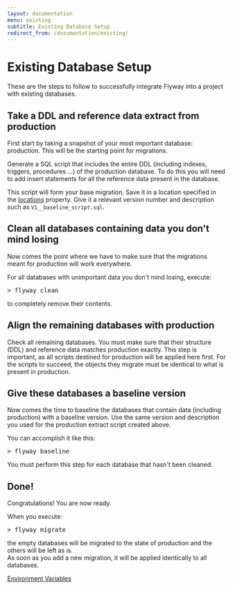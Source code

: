 ```yaml
---
layout: documentation
menu: existing
subtitle: Existing Database Setup
redirect_from: /documentation/existing/
---
```


# Existing Database Setup

These are the steps to follow to successfully integrate Flyway into a project with existing databases.

## Take a DDL and reference data extract from production

First start by taking a snapshot of your most important database: production. This will be the starting point for migrations.

Generate a SQL script that includes the entire DDL (including indexes, triggers, procedures ...) of the production database. To do this you will
need to add insert statements for all the reference data present in the database.

This script will form your base migration. Save it in a location specified in the
<a href="/documentation/configuration/parameters/locations">locations</a> property. Give it a relevant version number and description such as
<code>V1__baseline_script.sql</code>.

## Clean all databases containing data you don't mind losing

Now comes the point where we have to make sure that the migrations meant for production will work everywhere.

For all databases with unimportant data you don't mind losing, execute:
<pre class="console">&gt; flyway clean</pre>
to completely remove their contents.

## Align the remaining databases with production


Check all remaining databases. You must make sure that their structure (DDL) and reference data matches production exactly. This step is
important, as all scripts destined for production will be applied here first. For the scripts to succeed, the objects they migrate must
be identical to what is present in production.

## Give these databases a baseline version

Now comes the time to baseline the databases that contain data (including production) with a baseline version. Use the same version and
description you used for the production extract script created above.

You can accomplish it like this:
<pre class="console">&gt; flyway baseline</pre>
You must perform this step for each database that hasn't been cleaned.

## Done!

Congratulations! You are now ready.

When you execute:

<pre class="console">&gt; flyway migrate</pre>

the empty databases will be migrated to the state of production and the others will be left as is.<br/>
As soon as you add a new migration, it will be applied identically to all databases.

<p class="next-steps">
    <a class="btn btn-primary" href="/documentation/configuration/envvars">Environment Variables <i class="fa fa-arrow-right"></i></a>
</p>
